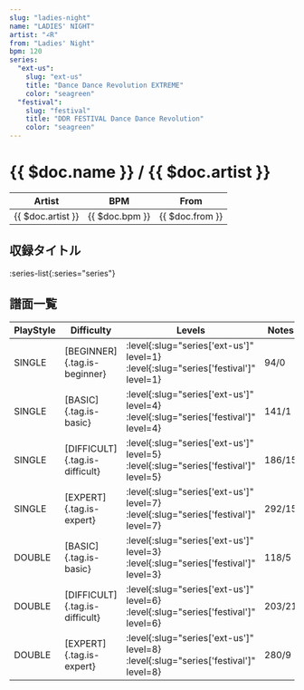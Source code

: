 ```yaml
---
slug: "ladies-night"
name: "LADIES' NIGHT"
artist: "∠R"
from: "Ladies' Night"
bpm: 120
series:
  "ext-us":
    slug: "ext-us"
    title: "Dance Dance Revolution EXTREME"
    color: "seagreen"
  "festival":
    slug: "festival"
    title: "DDR FESTIVAL Dance Dance Revolution"
    color: "seagreen"
---
```


# {{ $doc.name }} / {{ $doc.artist }}

|Artist|BPM|From|
|------|---|----|
|{{ $doc.artist }}|{{ $doc.bpm }}|{{ $doc.from }}|

## 収録タイトル

:series-list{:series="series"}

## 譜面一覧

|PlayStyle|Difficulty|Levels|Notes|Movie|
|---------|----------|------|-----|-----|
|SINGLE|[BEGINNER]{.tag.is-beginner}|:level{:slug="series['ext-us']" level=1} :level{:slug="series['festival']" level=1}|94/0||
|SINGLE|[BASIC]{.tag.is-basic}|:level{:slug="series['ext-us']" level=4} :level{:slug="series['festival']" level=4}|141/1||
|SINGLE|[DIFFICULT]{.tag.is-difficult}|:level{:slug="series['ext-us']" level=5} :level{:slug="series['festival']" level=5}|186/15||
|SINGLE|[EXPERT]{.tag.is-expert}|:level{:slug="series['ext-us']" level=7} :level{:slug="series['festival']" level=7}|292/15||
|DOUBLE|[BASIC]{.tag.is-basic}|:level{:slug="series['ext-us']" level=3} :level{:slug="series['festival']" level=3}|118/5||
|DOUBLE|[DIFFICULT]{.tag.is-difficult}|:level{:slug="series['ext-us']" level=6} :level{:slug="series['festival']" level=6}|203/21||
|DOUBLE|[EXPERT]{.tag.is-expert}|:level{:slug="series['ext-us']" level=8} :level{:slug="series['festival']" level=8}|280/9||
